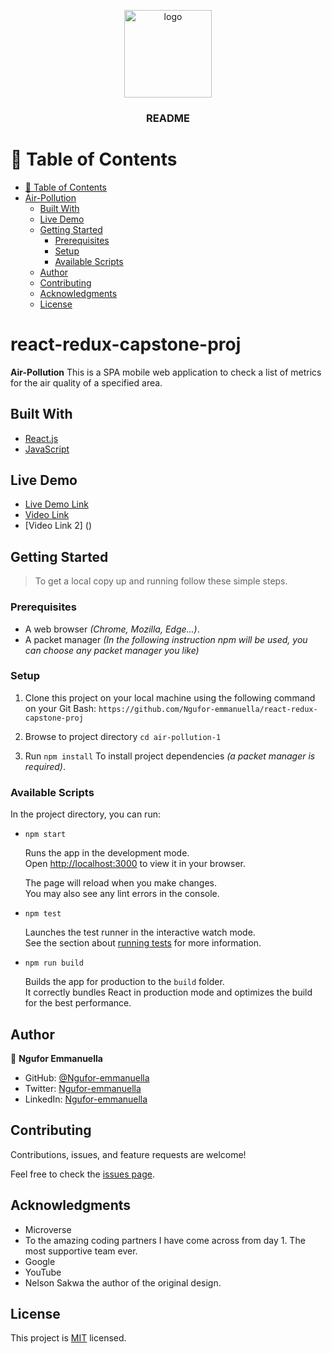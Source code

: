 <a id="readme-top"></a>

<div align="center">

  <img src="https://user-images.githubusercontent.com/108806646/203941212-a33b97da-6d84-4649-b763-4e8191c24805.png" alt="logo" width="140"  height="auto" />
  <br/>

  <h3><b>README</b></h3>

</div>

# 📗 Table of Contents

- [📗 Table of Contents](#-table-of-contents)
- [Air-Pollution](#air-pollution)
  - [Built With](#built-with)
  - [Live Demo](#live-demo)
  - [Getting Started](#getting-started)
    - [Prerequisites](#prerequisites)
    - [Setup](#setup)
    - [Available Scripts](#available-scripts)
  - [Author](#author)
  - [Contributing](#contributing)
  - [Acknowledgments](#acknowledgments)
  - [License](#license)


# react-redux-capstone-proj


**Air-Pollution** This is a SPA mobile web application to check a list of metrics for the air quality of a specified area.

## Built With

<ul>
  <li><a href="https://reactjs.org/">React.js</a></li>
  <li><a href="https://www.ecma-international.org/">JavaScript</a></li>
</ul>

## Live Demo

- [Live Demo Link]()
- [Video Link]()
- [Video Link 2] ()


## Getting Started

> To get a local copy up and running follow these simple steps.

### Prerequisites

  - A web browser _(Chrome, Mozilla, Edge...)_.
  - A packet manager _(In the following instruction npm will be used, you can choose any packet manager you like)_

### Setup

1. Clone this project on your local machine using the following command on your Git Bash: `https://github.com/Ngufor-emmanuella/react-redux-capstone-proj`

2. Browse to project directory `cd air-pollution-1`

3. Run `npm install` To install project dependencies _(a packet manager is required)_.


### Available Scripts

In the project directory, you can run:

- `npm start`

  Runs the app in the development mode.\
Open [http://localhost:3000](http://localhost:3000) to view it in your browser.

  The page will reload when you make changes.\
You may also see any lint errors in the console.

- `npm test`

  Launches the test runner in the interactive watch mode.\
See the section about [running tests](https://facebook.github.io/create-react-app/docs/running-tests) for more information.

- `npm run build`

  Builds the app for production to the `build` folder.\
It correctly bundles React in production mode and optimizes the build for the best performance.

## Author

👤 **Ngufor Emmanuella**

- GitHub: [@Ngufor-emmanuella](https://github.com/Ngufor-emmanuella)
- Twitter: [Ngufor-emmanuella](https://twitter.com/Ngufor-emmanuella)
- LinkedIn: [Ngufor-emmanuella](https://www.linkedin.com/in/Ngufor-emmanuella)


## Contributing

Contributions, issues, and feature requests are welcome!

Feel free to check the [issues page](../../issues/).


## Acknowledgments

- Microverse
- To the amazing coding partners I have come across from day 1. The most supportive team ever.
- Google
- YouTube
- Nelson Sakwa the author of the original design.

## License

This project is [MIT](./LICENSE) licensed.
